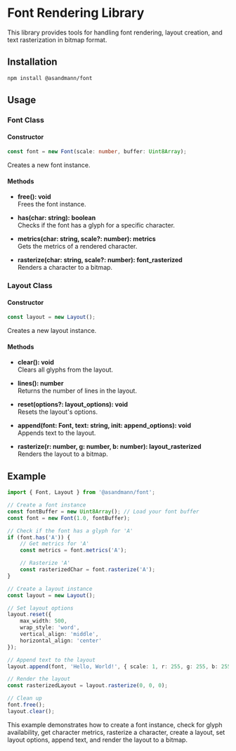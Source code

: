# Font Rendering Library

This library provides tools for handling font rendering, layout creation, and text rasterization in bitmap format.

## Installation

```bash
npm install @asandmann/font
```

## Usage

### Font Class

#### Constructor

```typescript
const font = new Font(scale: number, buffer: Uint8Array);
```

Creates a new font instance.

#### Methods

- **free(): void**  
  Frees the font instance.

- **has(char: string): boolean**  
  Checks if the font has a glyph for a specific character.

- **metrics(char: string, scale?: number): metrics**  
  Gets the metrics of a rendered character.

- **rasterize(char: string, scale?: number): font_rasterized**  
  Renders a character to a bitmap.

### Layout Class

#### Constructor

```typescript
const layout = new Layout();
```

Creates a new layout instance.

#### Methods

- **clear(): void**  
  Clears all glyphs from the layout.

- **lines(): number**  
  Returns the number of lines in the layout.

- **reset(options?: layout_options): void**  
  Resets the layout's options.

- **append(font: Font, text: string, init: append_options): void**  
  Appends text to the layout.

- **rasterize(r: number, g: number, b: number): layout_rasterized**  
  Renders the layout to a bitmap.

## Example

```typescript
import { Font, Layout } from '@asandmann/font';

// Create a font instance
const fontBuffer = new Uint8Array(); // Load your font buffer
const font = new Font(1.0, fontBuffer);

// Check if the font has a glyph for 'A'
if (font.has('A')) {
    // Get metrics for 'A'
    const metrics = font.metrics('A');

    // Rasterize 'A'
    const rasterizedChar = font.rasterize('A');
}

// Create a layout instance
const layout = new Layout();

// Set layout options
layout.reset({
    max_width: 500,
    wrap_style: 'word',
    vertical_align: 'middle',
    horizontal_align: 'center'
});

// Append text to the layout
layout.append(font, 'Hello, World!', { scale: 1, r: 255, g: 255, b: 255 });

// Render the layout
const rasterizedLayout = layout.rasterize(0, 0, 0);

// Clean up
font.free();
layout.clear();
```

This example demonstrates how to create a font instance, check for glyph availability, get character metrics, rasterize a character, create a layout, set layout options, append text, and render the layout to a bitmap.
